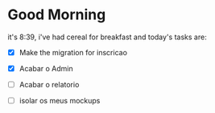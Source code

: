 # Good Morning 
it's 8:39, i've had cereal for breakfast and today's tasks are:
- [x] Make the migration for inscricao
- [x] Acabar o Admin
- [ ] Acabar o relatorio
- [ ] isolar os meus mockups


